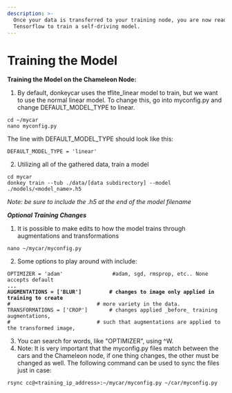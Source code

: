 ```yaml
---
description: >-
  Once your data is transferred to your training node, you are now ready to use
  Tensorflow to train a self-driving model.
---
```


# Training the Model

**Training the Model on the Chameleon Node:**

1. By default, donkeycar uses the tflite\_linear model to train, but we want to use the normal linear model. To change this, go into myconfig.py and change DEFAULT\_MODEL\_TYPE to linear.

```
cd ~/mycar
nano myconfig.py
```

The line with DEFAULT\_MODEL\_TYPE  should look like this:

```
DEFAULT_MODEL_TYPE = 'linear'
```

2. Utilizing all of the gathered data, train a model

```
cd mycar
donkey train --tub ./data/[data subdirectory] --model ./models/<model_name>.h5
```

_Note: be sure to include the .h5 at the end of the model filename_

_**Optional Training Changes**_

1. It is possible to make edits to how the model trains through augmentations and transformations&#x20;

```
nano ~/mycar/myconfig.py
```

2. Some options to play around with include:

<pre><code>OPTIMIZER = 'adam'                #adam, sgd, rmsprop, etc.. None accepts default
<strong>...
</strong><strong>AUGMENTATIONS = ['BLUR']         # changes to image only applied in training to create
</strong>#                            # more variety in the data.
TRANSFORMATIONS = ['CROP']       # changes applied _before_ training augmentations,
#                            # such that augmentations are applied to the transformed image,
</code></pre>

3. You can search for words, like "OPTIMIZER", using ^W.
4. Note: It is very important that the myconfig.py files match between the cars and the Chameleon node, if one thing changes, the other must be changed as well. The following command can be used to sync the files just in case:

```
rsync cc@<training_ip_address>:~/mycar/myconfig.py ~/car/myconfig.py
```

